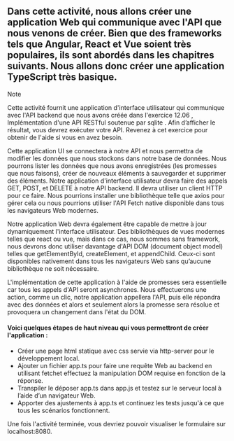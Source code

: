 ## Dans cette activité, nous allons créer une application Web qui communique avec l'API que nous venons de créer. Bien que des frameworks tels que Angular, React et Vue soient très populaires, ils sont abordés dans les chapitres suivants. Nous allons donc créer une application TypeScript très basique.

Note

Cette activité fournit une application d'interface utilisateur qui communique avec l'API backend que nous avons créée dans l'exercice 12.06 , Implémentation d'une API RESTful soutenue par sqlite . Afin d’afficher le résultat, vous devrez exécuter votre API. Revenez à cet exercice pour obtenir de l'aide si vous en avez besoin.

Cette application UI se connectera à notre API et nous permettra de modifier les données que nous stockons dans notre base de données. Nous pourrons lister les données que nous avons enregistrées (les promesses que nous faisons), créer de nouveaux éléments à sauvegarder et supprimer des éléments. Notre application d'interface utilisateur devra faire des appels GET, POST, et DELETE à notre API backend. Il devra utiliser un client HTTP pour ce faire. Nous pourrions installer une bibliothèque telle que axios pour gérer cela ou nous pourrions utiliser l'API Fetch native disponible dans tous les navigateurs Web modernes.

Notre application Web devra également être capable de mettre à jour dynamiquement l'interface utilisateur. Des bibliothèques de vues modernes telles que react ou vue, mais dans ce cas, nous sommes sans framework, nous devrons donc utiliser davantage d'API DOM (document object model) telles que getElementById, createElement, et appendChild. Ceux-ci sont disponibles nativement dans tous les navigateurs Web sans qu’aucune bibliothèque ne soit nécessaire.

L'implémentation de cette application à l'aide de promesses sera essentielle car tous les appels d'API seront asynchrones. Nous effectuerons une action, comme un clic, notre application appellera l'API, puis elle répondra avec des données et alors et seulement alors la promesse sera résolue et provoquera un changement dans l'état du DOM.

#### Voici quelques étapes de haut niveau qui vous permettront de créer l'application :


- Créer une page html statique  avec css servie via http-server pour le développement local.
- Ajouter un fichier app.ts pour faire une requête Web au backend en utilisant fetchet effectuez la manipulation DOM requise en fonction de la réponse.
- Transpiler le déposer app.ts dans app.js et testez sur le serveur local à l’aide d’un navigateur Web.
- Apporter des ajustements à app.ts et continuez les tests jusqu'à ce que tous les scénarios fonctionnent.

Une fois l'activité terminée, vous devriez pouvoir visualiser le formulaire sur localhost:8080.